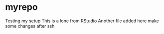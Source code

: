 # myrepo
Testing my setup
This is a lone from RStudio
Another file added here
make some changes after ssh

